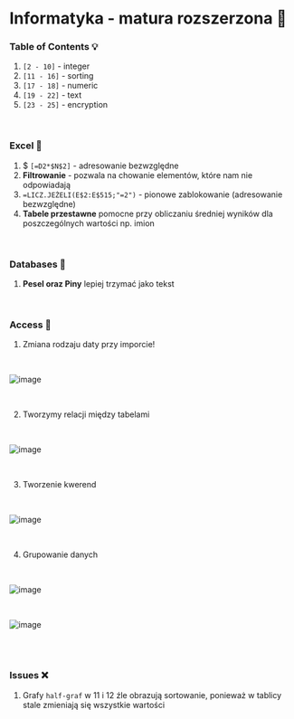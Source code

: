 # Informatyka - matura rozszerzona 🚀

### Table of Contents 💡
1. `[2 - 10]` - integer
2. `[11 - 16]` - sorting
3. `[17 - 18]` - numeric
4. `[19 - 22]` - text
5. `[23 - 25]` - encryption

<br>

### Excel 📗
1. $ `[=D2*$N$2]` - adresowanie bezwzględne
2. **Filtrowanie** - pozwala na chowanie elementów, które nam nie odpowiadają
3. `=LICZ.JEŻELI(E$2:E$515;"=2")` - pionowe zablokowanie (adresowanie bezwzględne)
4. **Tabele przestawne** pomocne przy obliczaniu średniej wyników dla poszczególnych wartości np. imion

<br>

### Databases 📙
1. **Pesel oraz Piny** lepiej trzymać jako tekst

<br>

### Access 📕
1. Zmiana rodzaju daty przy imporcie!

<br>

![image](https://user-images.githubusercontent.com/71899777/118493536-22bfe980-b719-11eb-9ddc-e9619594cc89.png)

<br>

2. Tworzymy relacji między tabelami

<br>

![image](https://user-images.githubusercontent.com/71899777/118496128-be525980-b71b-11eb-80dc-21a824619aed.png)

<br>

3. Tworzenie kwerend

<br>

![image](https://user-images.githubusercontent.com/71899777/118498939-6832e580-b71e-11eb-905e-c77b3296a50b.png)

<br>

4. Grupowanie danych

<br>

![image](https://user-images.githubusercontent.com/71899777/118505584-7421a600-b724-11eb-8339-5fbfcba5902b.png)

<br>

![image](https://user-images.githubusercontent.com/71899777/118505658-87347600-b724-11eb-8c20-30842343ed70.png)

<br>



<br>

### Issues ❌
1. Grafy `half-graf` w 11 i 12 źle obrazują sortowanie, ponieważ w tablicy stale zmieniają się wszystkie wartości
